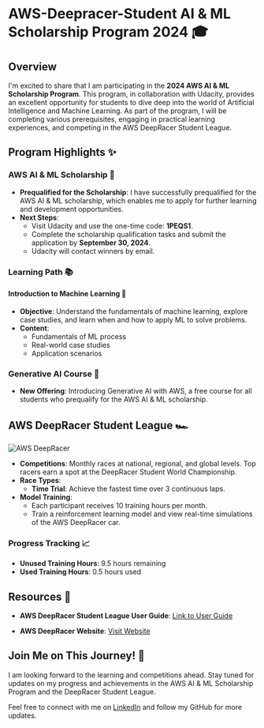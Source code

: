 # AWS-Deepracer-Student AI & ML Scholarship Program 2024 🎓

## Overview

I'm excited to share that I am participating in the **2024 AWS AI & ML Scholarship Program**. This program, in collaboration with Udacity, provides an excellent opportunity for students to dive deep into the world of Artificial Intelligence and Machine Learning. As part of the program, I will be completing various prerequisites, engaging in practical learning experiences, and competing in the AWS DeepRacer Student League.

## Program Highlights ✨

### AWS AI & ML Scholarship 🏅

- **Prequalified for the Scholarship**: I have successfully prequalified for the AWS AI & ML scholarship, which enables me to apply for further learning and development opportunities.
- **Next Steps**: 
  - Visit Udacity and use the one-time code: **1PEQS1**.
  - Complete the scholarship qualification tasks and submit the application by **September 30, 2024**.
  - Udacity will contact winners by email.

### Learning Path 📚

#### Introduction to Machine Learning 🤖
- **Objective**: Understand the fundamentals of machine learning, explore case studies, and learn when and how to apply ML to solve problems.
- **Content**: 
  - Fundamentals of ML process
  - Real-world case studies
  - Application scenarios

### Generative AI Course 🌟
- **New Offering**: Introducing Generative AI with AWS, a free course for all students who prequalify for the AWS AI & ML scholarship.

## AWS DeepRacer Student League 🏎️

![AWS DeepRacer](https://aws.amazon.com/deepracer/student/)

- **Competitions**: Monthly races at national, regional, and global levels. Top racers earn a spot at the DeepRacer Student World Championship.
- **Race Types**: 
  - **Time Trial**: Achieve the fastest time over 3 continuous laps.
- **Model Training**: 
  - Each participant receives 10 training hours per month.
  - Train a reinforcement learning model and view real-time simulations of the AWS DeepRacer car.

### Progress Tracking 📈

- **Unused Training Hours**: 9.5 hours remaining
- **Used Training Hours**: 0.5 hours used

## Resources 📖

- **AWS DeepRacer Student League User Guide**: [Link to User Guide](https://aws.amazon.com/deepracer/student-league/user-guide)
<!--- **Discord Community**: [Join the Community](https://discord.com/invite/deepracer)-->
- **AWS DeepRacer Website**: [Visit Website](https://aws.amazon.com/deepracer)

## Join Me on This Journey! 🚀

I am looking forward to the learning and competitions ahead. Stay tuned for updates on my progress and achievements in the AWS AI & ML Scholarship Program and the DeepRacer Student League.

Feel free to connect with me on [LinkedIn](https://www.linkedin.com/in/gaurav-tailor-bb4924223/) and follow my GitHub for more updates.
